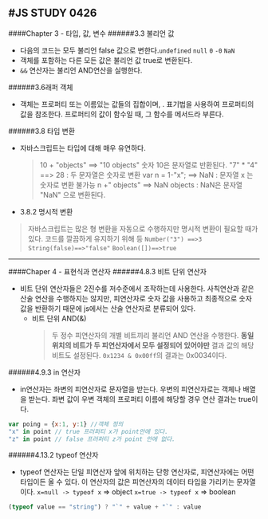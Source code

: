 #JS STUDY 0426
----
####Chapter 3 - 타입, 값, 변수
######3.3 불리언 값
* 다음의 코드는 모두 불리언 false 값으로 변한다.`undefined` `null` `0` `-0` `NaN`
* 객체를 포함하는 다른 모든 값은 불리언 값 true로 변환된다.
* `&&` 연산자는 불리언 AND연산을 실행한다.

######3.6래퍼 객체
* 객체는 프로퍼티 또는 이름있는 값들의 집합이며, . 표기법을 사용하여 프로퍼티의 값을 참조한다. 프로퍼티의 값이 함수일 때, 그 함수를 메서드라 부른다.

######3.8 타입 변환
* 자바스크립트는 타입에 대해 매우 유연하다.
  > 10 + "objects" ==> "10 objects" 숫자 10은 문자열로 반환된다.
    "7" * "4" ==> 28 : 두 문자열은 숫자로 변환
    var n = 1-"x"; ==> NaN : 문자열 x 는 숫자로 변환 불가능
    n +" objects" ==> NaN objects : NaN은 문자열 "NaN" 으로 변환된다.

*  3.8.2 명시적 변환
  >자바스크립트는 많은 형 변환을 자동으로 수행하지만 명시적 변환이 필요할 때가 있다. 코드를 깔끔하게 유지하기 위해 등
  `Number("3") ==>3` `String(false)==>"false"` `Boolean([])==>true`

  -----------

####Chaper 4 - 표현식과 연산자
######4.8.3 비트 단위 연산자
* 비트 단위 연산자들은 2진수를 저수준에서 조작하는데 사용한다.
사칙연산과 같은 산술 연산을 수행하지는 않지만, 피연산자로 숫자 값을 사용하고 최종적으로 숫자 값을 반환하기 때문에 js에서는 산술 연산자로 분류되어 있다.
  * 비트 단위 AND(&)
    > 두 정수 피연산자의 개별 비트끼리 불리언 AND 연산을 수행한다. **동일 위치의 비트가 두 피연산자에서 모두 설정되어 있어야만** 결과 값의 해당 비트도 설정된다.
    `0x1234 & 0x00ff`의 결과는 0x0034이다.

######4.9.3 in 연산자
* in연산자는 좌변의 피연산자로 문자열을 받는다. 우변의 피연산자로는 객체나 배열을 받는다. 좌변 값이 우변 객체의 프로퍼티 이름에 해당할 경우 연산 결과는 true이다.
```js
var poing = {x:1, y:1} //객체 정의
"x" in point // true 프러퍼티 x가 point안에 있다.
"z" in point // false 프러퍼티 z가 point 안에 없다.
```

######4.13.2 typeof 연산자
* typeof 연산자는 단일 피연산자 앞에 위치하는 단항 연산자로, 피연산자에는 어떤 타입이든 올 수 있다. 이 연산자의 값은 피연산자의 데이터 타입을 가리키는 문자열이다.
`x=null -> typeof x` => object `x=true -> typeof x` => boolean

```js
(typeof value == "string") ? "`" + value + "`" : value
```
